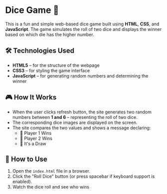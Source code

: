 # Dice Game 🎲

This is a fun and simple web-based dice game built using **HTML**, **CSS**, and **JavaScript**. The game simulates the roll of two dice and displays the winner based on which die has the higher number.

## 🛠️ Technologies Used

- **HTML5** – for the structure of the webpage
- **CSS3** – for styling the game interface
- **JavaScript** – for generating random numbers and determining the winner

## 🎮 How It Works

- When the user clicks refresh button, the site generates two random numbers between **1 and 6** – representing the roll of two dice.
- The corresponding dice images are displayed on the screen.
- The site compares the two values and shows a message declaring:
  - 🎉 Player 1 Wins
  - 🎉 Player 2 Wins
  - 🤝 It's a Draw

## 🚀 How to Use

1. Open the `index.html` file in a browser.
2. Click the "Roll Dice" button (or press spacebar if keyboard support is enabled).
3. Watch the dice roll and see who wins
